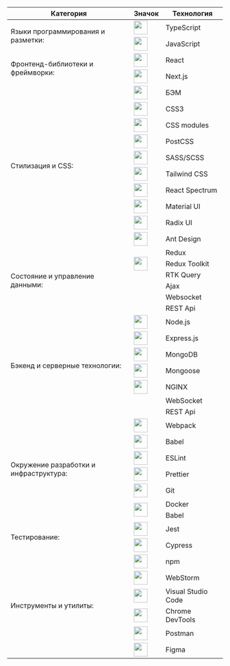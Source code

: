 <table>
<thead>
    <tr>
        <th>Категория</th>
        <th>Значок</th>
        <th>Технология</th>
    </tr>
</thead>
<tbody>
<!-- Языки программирования и разметки --!>
    <tr>
        <td rowspan="2">Языки программирования и разметки:</td>
        <td><img height="32" width="32" src="https://cdn.simpleicons.org/typescript" /></td>
        <td>TypeScript</td>
    </tr>
    <tr>
        <td><img height="32" width="32" src="https://cdn.simpleicons.org/javascript" /></td>
        <td>JavaScript</td>
    </tr>

<!-- Фронтенд-библиотеки и фреймворки: --!>
    <tr>
        <td rowspan="2">Фронтенд-библиотеки и фреймворки:</td>
        <td><img height="32" width="32" src="https://cdn.simpleicons.org/react" /></td>
        <td>React</td>
    </tr>
    <tr>
        <td><img height="32" width="32" src="https://cdn.simpleicons.org/nextdotjs" /></td>
        <td>Next.js</td>
    </tr>

<!-- Стилизация и CSS: --!>
    <tr>
        <td rowspan="10">Стилизация и CSS:</td>
        <td><img height="32" width="32" src="https://cdn.simpleicons.org/bem" /></td>
        <td>БЭМ</td>
    </tr>
    <tr>
        <td><img height="32" width="32" src="https://cdn.simpleicons.org/css3" /></td>
        <td>CSS3</td>
    </tr>
    <tr>
        <td><img height="32" width="32" src="https://cdn.simpleicons.org/cssmodules" /></td>
        <td>CSS modules</td>
    </tr>
    <tr>
        <td><img height="32" width="32" src="https://cdn.simpleicons.org/postcss" /></td>
        <td>PostCSS</td>
    </tr>
    <tr>
        <td><img height="32" width="32" src="https://cdn.simpleicons.org/sass" /></td>
        <td>SASS/SCSS</td>
    </tr>
    <tr>
        <td><img height="32" width="32" src="https://cdn.simpleicons.org/tailwindcss" /></td>
        <td>Tailwind CSS</td>
    </tr>
    <tr>
        <td><img height="32" width="32" src="https://cdn.simpleicons.org/adobe" /></td>
        <td>React Spectrum</td>
    </tr>
    <tr>
        <td><img height="32" width="32" src="https://cdn.simpleicons.org/mui" /></td>
        <td>Material UI</td>
    </tr>
    <tr>
        <td><img height="32" width="32" src="https://cdn.simpleicons.org/radixui" /></td>
        <td>Radix UI</td>
    </tr>
    <tr>
        <td><img height="32" width="32" src="https://cdn.simpleicons.org/antdesign" /></td>
        <td>Ant Design</td>
    </tr>
    
<!-- Состояние и управление данными: --!>
    <tr>
        <td rowspan="6">Состояние и управление данными:</td>
        <td rowspan="3"><img height="32" width="32" src="https://cdn.simpleicons.org/redux" /></td>
        <td>Redux</td>
    </tr>
    <tr>
        <td>Redux Toolkit</td>
    </tr>

    <tr>
        <td>RTK Query</td>
    </tr>
    <tr>
        <td></td>
        <td>Ajax</td>
    </tr>
    <tr>
        <td></td>
        <td>Websocket</td>
    </tr>
    <tr>
        <td></td>
        <td>REST Api</td>
    </tr>

<!-- Бэкенд и серверные технологии: --!>
    <tr>
        <td rowspan="7">Бэкенд и серверные технологии:</td>
        <td><img height="32" width="32" src="https://cdn.simpleicons.org/nodedotjs" /></td>
        <td>Node.js</td>
    </tr>
    <tr>
        <td><img height="32" width="32" src="https://cdn.simpleicons.org/express" /></td>
        <td>Express.js</td>
    </tr>
    <tr>
        <td><img height="32" width="32" src="https://cdn.simpleicons.org/mongodb" /></td>
        <td>MongoDB</td>
    </tr>
    <tr>
        <td><img height="32" width="32" src="https://cdn.simpleicons.org/mongoose" /></td>
        <td>Mongoose</td>
    </tr>
    <tr>
        <td><img height="32" width="32" src="https://cdn.simpleicons.org/nginx" /></td>
        <td>NGINX</td>
    </tr>
    <tr>
        <td></td>
        <td>WebSocket</td>
    </tr>
    <tr>
        <td></td>
        <td>REST Api</td>
    </tr>


<!-- Окружение разработки и инфраструктура: --!>
    <tr>
        <td rowspan="7">Окружение разработки и инфраструктура:</td>
        <td><img height="32" width="32" src="https://cdn.simpleicons.org/webpack" /></td>
        <td>Webpack</td>
    </tr>
    <tr>
        <td><img height="32" width="32" src="https://cdn.simpleicons.org/babel" /></td>
        <td>Babel</td>
    </tr>
    <tr>
        <td><img height="32" width="32" src="https://cdn.simpleicons.org/eslint" /></td>
        <td>ESLint</td>
    </tr>
    <tr>
        <td><img height="32" width="32" src="https://cdn.simpleicons.org/prettier" /></td>
        <td>Prettier</td>
    </tr>
    <tr>
        <td><img height="32" width="32" src="https://cdn.simpleicons.org/git" /></td>
        <td>Git</td>
    </tr>
    <tr>
        <td rowspan="2"><img height="32" width="32" src="https://cdn.simpleicons.org/docker" /></td>
        <td>Docker</td>
    </tr>
    <tr>
        <td>Babel</td>
    </tr>

    <tr>
        <td rowspan="2">Тестирование:</td>
        <td><img height="32" width="32" src="https://cdn.simpleicons.org/jest" /></td>
        <td>Jest</td>
    </tr>
    <tr>
        <td><img height="32" width="32" src="https://cdn.simpleicons.org/cypress" /></td>
        <td>Cypress</td>
    </tr>


<!-- Инструменты и утилиты: --!>
    <tr>
        <td rowspan="6">Инструменты и утилиты:</td>
        <td><img height="32" width="32" src="https://cdn.simpleicons.org/npm" /></td>
        <td>npm</td>
    </tr>
    <tr>
        <td><img height="32" width="32" src="https://cdn.simpleicons.org/webstorm" /></td>
        <td>WebStorm</td>
    </tr>
    <tr>
        <td><img height="32" width="32" src="https://cdn.simpleicons.org/visualstudiocode" /></td>
        <td>Visual Studio Code</td>
    </tr>
    <tr>
        <td><img height="32" width="32" src="https://cdn.simpleicons.org/googlechrome" /></td>
        <td>Chrome DevTools</td>
    </tr>
    <tr>
        <td><img height="32" width="32" src="https://cdn.simpleicons.org/postman" /></td>
        <td>Postman</td>
    </tr>
    <tr>
        <td><img height="32" width="32" src="https://cdn.simpleicons.org/figma" /></td>
        <td>Figma</td>
    </tr>
    
</tbody>
</table>